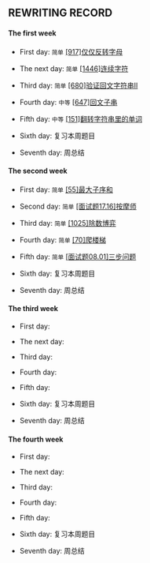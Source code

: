## REWRITING RECORD

#### The first week   

* First day: `简单` [[917]仅仅反转字母](https://leetcode-cn.com/problems/reverse-only-letters/)

* The next day: `简单` [[1446]连续字符](https://leetcode-cn.com/problems/consecutive-characters/)

* Third day: `简单` [[680]验证回文字符串II](https://leetcode-cn.com/problems/valid-palindrome-ii/)

* Fourth day: `中等` [[647]回文子串](https://leetcode-cn.com/problems/palindromic-substrings/)

* Fifth day: `中等` [[151]翻转字符串里的单词](https://leetcode-cn.com/problems/reverse-words-in-a-string/)

* Sixth day: 复习本周题目

* Seventh day: 周总结

#### The second week

* First day: `简单` [[55]最大子序和](https://leetcode-cn.com/problems/maximum-subarray/) 

* Second day: `简单` [[面试题17.16]按摩师](https://leetcode-cn.com/problems/the-masseuse-lcci/) 

* Third day: `简单` [[1025]除数博弈](https://leetcode-cn.com/problems/divisor-game/) 

* Fourth day: `简单` [[70]爬楼梯](https://leetcode-cn.com/problems/climbing-stairs/) 

* Fifth day: `简单` [[面试题08.01]三步问题](https://leetcode-cn.com/problems/three-steps-problem-lcci/) 

* Sixth day: 复习本周题目

* Seventh day: 周总结

#### The third week

* First day:

* The next day:

* Third day:

* Fourth day:

* Fifth day:

* Sixth day: 复习本周题目

* Seventh day: 周总结

#### The fourth week

* First day: 

* The next day: 

* Third day: 

* Fourth day: 

* Fifth day: 

* Sixth day: 复习本周题目

* Seventh day: 周总结
